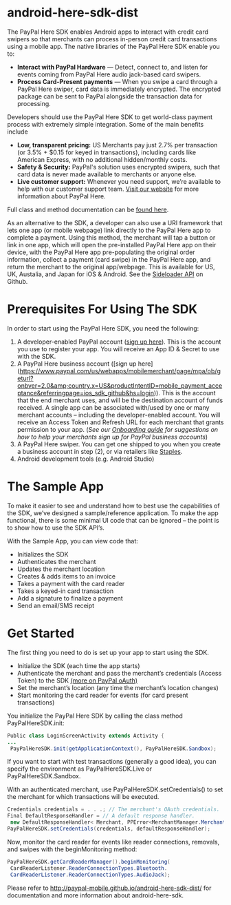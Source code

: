 android-here-sdk-dist
=================

The PayPal Here SDK enables Android apps to interact with credit card swipers so that merchants can process in-person credit card transactions using a mobile app. The native libraries of the PayPal Here SDK enable you to:
* **Interact with PayPal Hardware** — Detect, connect to, and listen for events coming from PayPal Here audio jack-based card swipers.
* **Process Card-Present payments** — When you swipe a card through a PayPal Here swiper, card data is immediately encrypted. The encrypted package can be sent to PayPal alongside the transaction data for processing.


Developers should use the PayPal Here SDK to get world-class payment process with extremely simple integration.  Some of the main benefits include
* **Low, transparent pricing:** US Merchants pay just 2.7% per transaction (or 3.5% + $0.15 for keyed in transactions), including cards like American Express, with no additional hidden/monthly costs.
* **Safety & Security:** PayPal's solution uses encrypted swipers, such that card data is never made available to merchants or anyone else.
* **Live customer support:** Whenever you need support, we’re available to help with our customer support team.
[Visit our website](https://www.paypal.com/webapps/mpp/credit-card-reader) for more information about PayPal Here.

Full class and method documentation can be [found here](http://paypal-mobile.github.io/android-here-sdk-dist/).


As an alternative to the SDK, a developer can also use a URI framework that lets one app (or mobile webpage) link directly to the PayPal Here app to complete a payment.  Using this method, the merchant will tap a button or link in one app, which will open the pre-installed PayPal Here app on their device, with the PayPal Here app pre-populating the original order information, collect a payment (card swipe) in the PayPal Here app, and return the merchant to the original app/webpage. This is available for US, UK, Austalia, and Japan for iOS & Android.  See the [Sideloader API](https://github.com/paypal/here-sideloader-api-samples) on Github.

Prerequisites For Using The SDK
===============================

In order to start using the PayPal Here SDK, you need the following:

1. A developer-enabled PayPal account ([sign up here](https://developer.paypal.com/webapps/developer/applications/myapps)).  This is the account you use to register your app.  You will receive an App ID & Secret to use with the SDK.
2. A PayPal Here business account ([sign up here] (https://www.paypal.com/us/webapps/mobilemerchant/page/mpa/ob/geturl?onbver=2.0&amp;country.x=US&productIntentID=mobile_payment_acceptance&referringpage=ios_sdk_github&hs=login)).  This is the account that the end merchant uses, and will be the destination account of funds received. A single app can be associated with/used by one or many merchant accounts – including the developer-enabled account.  You will receive an Access Token and Refresh URL for each merchant that grants permission to your app. (*See our [Onboarding guide](/docs/Merchant%20Onboarding.pdf) for suggestions on how to help your merchants sign up for PayPal business accounts*)
3. A PayPal Here swiper.  You can get one shipped to you when you create a business account in step (2), or via retailers like [Staples](http://www.staples.com/PayPal-Here-trade-Mobile-Card-Reader/product_1421621).
4. Android development tools (e.g. Android Studio)

The Sample App
==============
To make it easier to see and understand how to best use the capabilities of the SDK, we’ve designed a sample/reference application.  To make the app functional, there is some minimal UI code that can be ignored – the point is to show how to use the SDK API’s.

With the Sample App, you can view code that:
* Initializes the SDK
* Authenticates the merchant
* Updates the merchant location
* Creates & adds items to an invoice
* Takes a payment with the card reader
* Takes a keyed-in card transaction
* Add a signature to finalize a payment
* Send an email/SMS receipt 


Get Started
===========
The first thing you need to do is set up your app to start using the SDK.  
* Initialize the SDK (each time the app starts) 
* Authenticate the merchant and pass the merchant’s credentials (Access Token) to the SDK [(more on PayPal oAuth)](https://github.com/PayPal-Mobile/ios-here-sdk-dist/blob/master/docs/PayPal%20Access%20oAuth.md)
* Set the merchant’s location (any time the merchant’s location changes) 
* Start monitoring the card reader for events (for card present transactions)

You initialize the PayPal Here SDK by calling the class method PayPalHereSDK.init:
```java
Public class LoginScreenActivity extends Activity {
...
 PayPalHereSDK.init(getApplicationContext(), PayPalHereSDK.Sandbox);
 ```
If you want to start with test transactions (generally a good idea), you can specify the environment as PayPalHereSDK.Live or PayPalHereSDK.Sandbox.

With an authenticated merchant, use PayPalHereSDK.setCredentials() to set the merchant for which transactions will be executed.
```java
Credentials credentials = . . .; // The merchant's OAuth credentials.
Final DefaultResponseHandler = // A default response handler.
 new DefaultResponseHandler< Merchant, PPError<MerchantManager.MerchantErrors> >;
PayPalHereSDK.setCredentials(credentials, defaultResponseHandler);
 ```

Now, monitor the card reader for events like reader connections, removals, and swipes with the beginMonitoring method:
```java
PayPalHereSDK.getCardReaderManager().beginMonitoring(
 CardReaderListener.ReaderConnectionTypes.Bluetooth.
 CardReaderListener.ReaderConnectionTypes.AudioJack);
```



Please refer to http://paypal-mobile.github.io/android-here-sdk-dist/ for documentation and more information about android-here-sdk.
